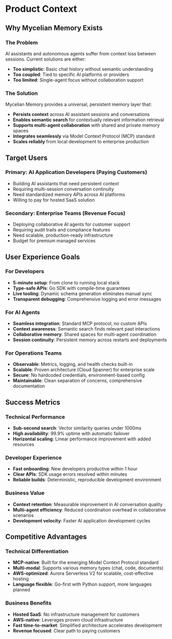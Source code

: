 # Product Context

## Why Mycelian Memory Exists

### The Problem
AI assistants and autonomous agents suffer from context loss between sessions. Current solutions are either:
- **Too simplistic**: Basic chat history without semantic understanding
- **Too coupled**: Tied to specific AI platforms or providers
- **Too limited**: Single-agent focus without collaboration support

### The Solution
Mycelian Memory provides a universal, persistent memory layer that:
- **Persists context** across AI assistant sessions and conversations
- **Enables semantic search** for contextually relevant information retrieval
- **Supports multi-agent collaboration** with shared and private memory spaces
- **Integrates seamlessly** via Model Context Protocol (MCP) standard
- **Scales reliably** from local development to enterprise production

## Target Users

### Primary: AI Application Developers (Paying Customers)
- Building AI assistants that need persistent context
- Requiring multi-session conversation continuity
- Need standardized memory APIs across AI platforms
- Willing to pay for hosted SaaS solution

### Secondary: Enterprise Teams (Revenue Focus)
- Deploying collaborative AI agents for customer support
- Requiring audit trails and compliance features
- Need scalable, production-ready infrastructure
- Budget for premium managed services

## User Experience Goals

### For Developers
- **5-minute setup**: From clone to running local stack
- **Type-safe APIs**: Go SDK with compile-time guarantees
- **Live tooling**: Dynamic schema generation eliminates manual sync
- **Transparent debugging**: Comprehensive logging and error messages

### For AI Agents
- **Seamless integration**: Standard MCP protocol, no custom APIs
- **Context awareness**: Semantic search finds relevant past interactions
- **Collaborative memory**: Shared spaces for multi-agent coordination
- **Session continuity**: Persistent memory across restarts and deployments

### For Operations Teams
- **Observable**: Metrics, logging, and health checks built-in
- **Scalable**: Proven architecture (Cloud Spanner) for enterprise scale
- **Secure**: No hardcoded credentials, environment-based config
- **Maintainable**: Clean separation of concerns, comprehensive documentation

## Success Metrics

### Technical Performance
- **Sub-second search**: Vector similarity queries under 1000ms
- **High availability**: 99.9% uptime with automatic failover
- **Horizontal scaling**: Linear performance improvement with added resources

### Developer Experience
- **Fast onboarding**: New developers productive within 1 hour
- **Clear APIs**: SDK usage errors resolved within minutes
- **Reliable builds**: Deterministic, reproducible development environment

### Business Value
- **Context retention**: Measurable improvement in AI conversation quality
- **Multi-agent efficiency**: Reduced coordination overhead in collaborative scenarios
- **Development velocity**: Faster AI application development cycles

## Competitive Advantages

### Technical Differentiation
- **MCP-native**: Built for the emerging Model Context Protocol standard
- **Multi-modal**: Supports various memory types (chat, code, documents)
- **AWS-optimized**: Aurora Serverless V2 for scalable, cost-effective hosting
- **Language flexible**: Go-first with Python support, more languages planned

### Business Benefits
- **Hosted SaaS**: No infrastructure management for customers
- **AWS-native**: Leverages proven cloud infrastructure
- **Fast time-to-market**: Simplified architecture accelerates development
- **Revenue focused**: Clear path to paying customers